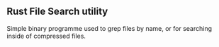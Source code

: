 ## Rust File Search utility

Simple binary programme used to grep files by name, or for searching inside of compressed files.